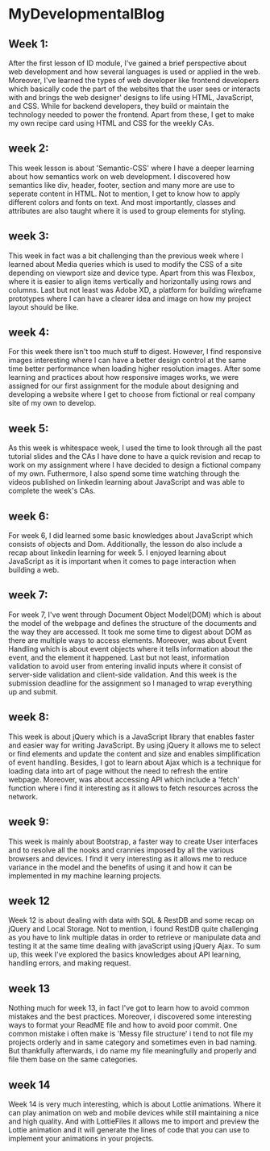 # MyDevelopmentalBlog

## Week 1:

After the first lesson of ID module, I've gained a brief perspective about web development and how several languages is used or applied in the web. Moreover, I've learned the types of web developer like frontend developers which basically code the part of the websites that the user sees or interacts with and brings the web designer' designs to life using HTML, JavaScript, and CSS. While for backend developers, they build or maintain the technology needed to power the frontend. Apart from these, I get to make my own recipe card using HTML and CSS for the weekly CAs.

## week 2:

This week lesson is about 'Semantic-CSS' where I have a deeper learning about how semantics work on web development. I discovered how semantics like div, header, footer, section and many more are use to seperate content in HTML. Not to mention, I get to know how to apply different colors and fonts on text. And most importantly, classes and attributes are also taught where it is used to group elements for styling.

## week 3:

This week in fact was a bit challenging than the previous week where I learned about Media queries which is used to modify the CSS of a site depending on viewport size and device type. Apart from this was Flexbox, where it is easier to align items vertically and horizontally using rows and columns. Last but not least was Adobe XD, a platform for building wireframe prototypes where I can have a clearer idea and image on how my project layout should be like.

## week 4:

For this week there isn't too much stuff to digest. However, I find responsive images interesting where I can have a better design control at the same time better performance when loading higher resolution images. After some learning and practices about how responsive images works, we were assigned for our first assignment for the module about designing and developing a website where I get to choose from fictional or real company site of my own to develop.

## week 5:

As this week is whitespace week, I used the time to look through all the past tutorial slides and the CAs I have done to have a quick revision and recap to work on my assignment where I have decided to design a fictional company of my own. Futhermore, I also spend some time watching through the videos published on linkedin learning about JavaScript and was able to complete the week's CAs.

## week 6:

For week 6, I did learned some basic knowledges about JavaScript which consists of objects and Dom. Additionally, the lesson do also include a recap about linkedin learning for week 5. I enjoyed learning about JavaScript as it is important when it comes to page interaction when building a web.

## week 7:

For week 7, I've went through Document Object Model(DOM) which is about the model of the webpage and defines the structure of the documents and the way they are accessed. It took me some time to digest about DOM as there are multiple ways to access elements. Moreover, was about Event Handling which is about event objects where it tells information about the event, and the element it happened. Last but not least, information validation to avoid user from entering invalid inputs where it consist of server-side validation and client-side validation. And this week is the submission deadline for the assignment so I managed to wrap everything up and submit.

## week 8:

This week is about jQuery which is a JavaScript library that enables faster and easier way for writing JavaScript. By using jQuery it allows me to select or find elements and update the content and size and enables simplification of event handling. Besides, I got to learn about Ajax which is a technique for loading data into art of page without the need to refresh the entire webpage. Moreover, was about accessing API which include a 'fetch' function where i find it interesting as it allows to fetch resources across the network.

## week 9:

This week is mainly about Bootstrap, a faster way to create User interfaces and to resolve all the nooks and crannies imposed by all the various browsers and devices. I find it very interesting as it allows me to reduce variance in the model and the benefits of using it and how it can be implemented in my machine learning projects.

## week 12

Week 12 is about dealing with data with SQL & RestDB and some recap on jQuery and Local Storage. Not to mention, i found RestDB quite challenging as you have to link multiple datas in order to retrieve or manipulate data and testing it at the same time dealing with javaScript using jQuery Ajax. To sum up, this week I've explored the basics knowledges about API learning, handling errors, and making request.

## week 13

Nothing much for week 13, in fact I've got to learn how to avoid common mistakes and the best practices. Moreover, i discovered some interesting ways to format your ReadME file and how to avoid poor commit. One common mistake i often make is 'Messy file structure' i tend to not file my projects orderly and in same category and sometimes even in bad naming. But thankfully afterwards, i do name my file meaningfully and properly and file them base on the same categories.

## week 14

Week 14 is very much interesting, which is about Lottie animations. Where it can play animation on web and mobile devices while still maintaining a nice and high quality. And with LottieFiles it allows me to import and preview the Lottie animation and it will generate the lines of code that you can use to implement your animations in your projects.
